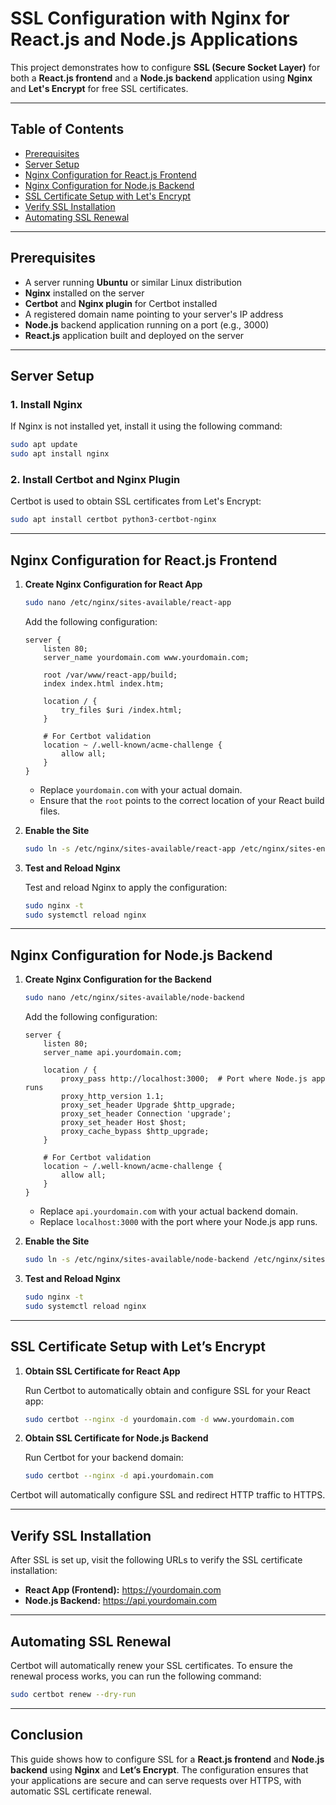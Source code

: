 # SSL Configuration with Nginx for React.js and Node.js Applications

This project demonstrates how to configure **SSL (Secure Socket Layer)** for both a **React.js frontend** and a **Node.js backend** application using **Nginx** and **Let's Encrypt** for free SSL certificates.

---

## Table of Contents

- [Prerequisites](#prerequisites)
- [Server Setup](#server-setup)
- [Nginx Configuration for React.js Frontend](#nginx-configuration-for-reactjs-frontend)
- [Nginx Configuration for Node.js Backend](#nginx-configuration-for-nodejs-backend)
- [SSL Certificate Setup with Let's Encrypt](#ssl-certificate-setup-with-lets-encrypt)
- [Verify SSL Installation](#verify-ssl-installation)
- [Automating SSL Renewal](#automating-ssl-renewal)

---

## Prerequisites

- A server running **Ubuntu** or similar Linux distribution
- **Nginx** installed on the server
- **Certbot** and **Nginx plugin** for Certbot installed
- A registered domain name pointing to your server's IP address
- **Node.js** backend application running on a port (e.g., 3000)
- **React.js** application built and deployed on the server

---

## Server Setup

### 1. Install Nginx

If Nginx is not installed yet, install it using the following command:

```bash
sudo apt update
sudo apt install nginx
```

### 2. Install Certbot and Nginx Plugin

Certbot is used to obtain SSL certificates from Let's Encrypt:

```bash
sudo apt install certbot python3-certbot-nginx
```

---

## Nginx Configuration for React.js Frontend

1. **Create Nginx Configuration for React App**

   ```bash
   sudo nano /etc/nginx/sites-available/react-app
   ```

   Add the following configuration:

   ```nginx
   server {
       listen 80;
       server_name yourdomain.com www.yourdomain.com;

       root /var/www/react-app/build;
       index index.html index.htm;

       location / {
           try_files $uri /index.html;
       }

       # For Certbot validation
       location ~ /.well-known/acme-challenge {
           allow all;
       }
   }
   ```

   - Replace `yourdomain.com` with your actual domain.
   - Ensure that the `root` points to the correct location of your React build files.

2. **Enable the Site**

   ```bash
   sudo ln -s /etc/nginx/sites-available/react-app /etc/nginx/sites-enabled/
   ```

3. **Test and Reload Nginx**

   Test and reload Nginx to apply the configuration:

   ```bash
   sudo nginx -t
   sudo systemctl reload nginx
   ```

---

## Nginx Configuration for Node.js Backend

1. **Create Nginx Configuration for the Backend**

   ```bash
   sudo nano /etc/nginx/sites-available/node-backend
   ```

   Add the following configuration:

   ```nginx
   server {
       listen 80;
       server_name api.yourdomain.com;

       location / {
           proxy_pass http://localhost:3000;  # Port where Node.js app runs
           proxy_http_version 1.1;
           proxy_set_header Upgrade $http_upgrade;
           proxy_set_header Connection 'upgrade';
           proxy_set_header Host $host;
           proxy_cache_bypass $http_upgrade;
       }

       # For Certbot validation
       location ~ /.well-known/acme-challenge {
           allow all;
       }
   }
   ```

   - Replace `api.yourdomain.com` with your actual backend domain.
   - Replace `localhost:3000` with the port where your Node.js app runs.

2. **Enable the Site**

   ```bash
   sudo ln -s /etc/nginx/sites-available/node-backend /etc/nginx/sites-enabled/
   ```

3. **Test and Reload Nginx**

   ```bash
   sudo nginx -t
   sudo systemctl reload nginx
   ```

---

## SSL Certificate Setup with Let’s Encrypt

1. **Obtain SSL Certificate for React App**

   Run Certbot to automatically obtain and configure SSL for your React app:

   ```bash
   sudo certbot --nginx -d yourdomain.com -d www.yourdomain.com
   ```

2. **Obtain SSL Certificate for Node.js Backend**

   Run Certbot for your backend domain:

   ```bash
   sudo certbot --nginx -d api.yourdomain.com
   ```

Certbot will automatically configure SSL and redirect HTTP traffic to HTTPS.

---

## Verify SSL Installation

After SSL is set up, visit the following URLs to verify the SSL certificate installation:

- **React App (Frontend):** https://yourdomain.com
- **Node.js Backend:** https://api.yourdomain.com

---

## Automating SSL Renewal

Certbot will automatically renew your SSL certificates. To ensure the renewal process works, you can run the following command:

```bash
sudo certbot renew --dry-run
```

---

## Conclusion

This guide shows how to configure SSL for a **React.js frontend** and **Node.js backend** using **Nginx** and **Let’s Encrypt**. The configuration ensures that your applications are secure and can serve requests over HTTPS, with automatic SSL certificate renewal.

